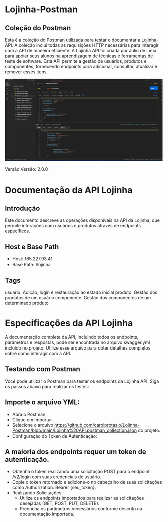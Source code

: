 # Lojinha-Postman

## Coleção do Postman

Esta é a coleção do Postman utilizada para testar e documentar a Lojinha-API. A coleção inclui todas as requisições HTTP necessárias para interagir com a API de maneira eficiente.
A Lojinha API foi criada por Júlio de Lima para apoiar seus alunos na aprendizagem de técnicas e ferramentas de teste de software. Esta API permite a gestão de usuários, produtos e componentes, fornecendo endpoints para adicionar, consultar, atualizar e remover esses itens.

![Postman](https://github.com/carolprotasio/Lojinha-Postman/blob/main/postman.png)

Versão
Versão: 2.0.0

# Documentação da API Lojinha

## Introdução
Este documento descreve as operações disponíveis na API da Lojinha, que permite interações com usuários e produtos através de endpoints específicos.

## Host e Base Path
 - Host: 165.227.93.41
 - Base Path: /lojinha

## Tags
usuario: Adição, login e restauração ao estado inicial
produto: Gestão dos produtos de um usuário
componente: Gestão dos componentes de um determinado produto

# Especificações da API Lojinha

A documentação completa da API, incluindo todos os endpoints, parâmetros e respostas, pode ser encontrada no arquivo swagger.yml incluído no projeto. Utilize esse arquivo para obter detalhes completos sobre como interagir com a API.

## Testando com Postman
Você pode utilizar o Postman para testar os endpoints da Lojinha API. Siga os passos abaixo para realizar os testes:

## Importe o arquivo YML:
- Abra o Postman.
- Clique em Importar.
- Selecione o arquivo https://github.com/carolprotasio/Lojinha-Postman/blob/main/Lojinha%20API.postman_collection.json do projeto.
- Configuração do Token de Autenticação:

## A maioria dos endpoints requer um token de autenticação.
- Obtenha o token realizando uma solicitação POST para o endpoint /v2/login com suas credenciais de usuário.
- Copie o token retornado e adicione-o no cabeçalho de suas solicitações como Authorization: Bearer {seu_token}.
- Realizando Solicitações:
  * Utilize os endpoints importados para realizar as solicitações desejadas (GET, POST, PUT, DELETE).
  * Preencha os parâmetros necessários conforme descrito na documentação importada.
